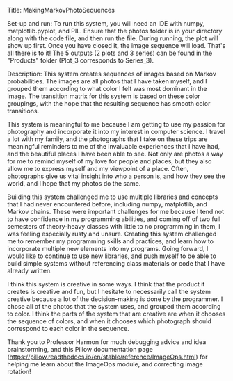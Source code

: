 Title: MakingMarkovPhotoSequences

Set-up and run: To run this system, you will need an IDE with numpy, matplotlib.pyplot, and PIL.
Ensure that the photos folder is in your directory along with the code file, and then run the file.
During running, the plot will show up first. Once you have closed it, the image sequence will load.
That's all there is to it! The 5 outputs (2 plots and 3 series) can be found in the "Products" folder
(Plot_3 corresponds to Series_3).

Description: This system creates sequences of images based on Markov probabilities.
The images are all photos that I have taken myself, and I grouped them according to what color I felt
was most dominant in the image. The transition matrix for this system is based on these color groupings,
with the hope that the resulting sequence has smooth color transitions.

This system is meaningful to me because I am getting to use my passion for photography and incorporate
it into my interest in computer science. I travel a lot with my family, and the photographs that I take
on these trips are meaningful reminders to me of the invaluable experiences that I have had, and the 
beautiful places I have been able to see. Not only are photos a way for me to remind myself of my love 
for people and places, but they also allow me to express myself and my viewpoint of a place. Often,
photographs give us vital insight into who a person is, and how they see the world, and I hope that my
photos do the same.

Building this system challenged me to use multiple libraries and concepts that I had never encountered before,
including numpy, matplotlib, and Markov chains. These were important challenges for me because I tend not to have
confidence in my programming abilities, and coming off of two full semesters of theory-heavy classes with little
to no programming in them, I was feeling especially rusty and unsure. Creating this system challenged me to
remember my programming skills and practices, and learn how to incorporate multiple new elements into my programs.
Going forward, I would like to continue to use new libraries, and push myself to be able to build simple systems
without referencing class materials or code that I have already written.

I think this system is creative in some ways. I think that the product it creates is creative and fun, but I
hesitate to necessarily call the system creative because a lot of the decision-making is done by the
programmer. I chose all of the photos that the system uses, and grouped them according to color. I think the
parts of the system that are creative are when it chooses the sequence of colors, and when it chooses which
photograph should correspond to each color in the sequence.

Thank you to Professor Harmon for much debugging advice and idea brainstorming, and this Pillow documentation
page (https://pillow.readthedocs.io/en/stable/reference/ImageOps.html) for helping me learn about the ImageOps
module, and correcting image rotation!
